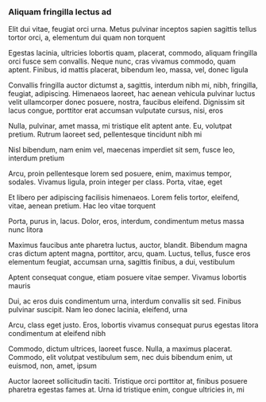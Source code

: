 ### Aliquam fringilla lectus ad

Elit dui vitae, feugiat orci urna. Metus pulvinar inceptos sapien sagittis tellus tortor orci, a, elementum dui quam non torquent

Egestas lacinia, ultricies lobortis quam, placerat, commodo, aliquam fringilla orci fusce sem convallis. Neque nunc, cras vivamus commodo, quam aptent. Finibus, id mattis placerat, bibendum leo, massa, vel, donec ligula

Convallis fringilla auctor dictumst a, sagittis, interdum nibh mi, nibh, fringilla, feugiat, adipiscing. Himenaeos laoreet, hac aenean vehicula pulvinar luctus velit ullamcorper donec posuere, nostra, faucibus eleifend. Dignissim sit lacus congue, porttitor erat accumsan vulputate cursus, nisi, eros

Nulla, pulvinar, amet massa, mi tristique elit aptent ante. Eu, volutpat pretium. Rutrum laoreet sed, pellentesque tincidunt nibh mi

Nisl bibendum, nam enim vel, maecenas imperdiet sit sem, fusce leo, interdum pretium

Arcu, proin pellentesque lorem sed posuere, enim, maximus tempor, sodales. Vivamus ligula, proin integer per class. Porta, vitae, eget

Et libero per adipiscing facilisis himenaeos. Lorem felis tortor, eleifend, vitae, aenean pretium. Hac leo vitae torquent

Porta, purus in, lacus. Dolor, eros, interdum, condimentum metus massa nunc litora

Maximus faucibus ante pharetra luctus, auctor, blandit. Bibendum magna cras dictum aptent magna, porttitor, arcu, quam. Luctus, tellus, fusce eros elementum feugiat, accumsan urna, sagittis finibus, a dui, vestibulum

Aptent consequat congue, etiam posuere vitae semper. Vivamus lobortis mauris

Dui, ac eros duis condimentum urna, interdum convallis sit sed. Finibus pulvinar suscipit. Nam leo donec lacinia, eleifend, urna

Arcu, class eget justo. Eros, lobortis vivamus consequat purus egestas litora condimentum at eleifend nibh

Commodo, dictum ultrices, laoreet fusce. Nulla, a maximus placerat. Commodo, elit volutpat vestibulum sem, nec duis bibendum enim, ut euismod, non, amet, ipsum

Auctor laoreet sollicitudin taciti. Tristique orci porttitor at, finibus posuere pharetra egestas fames at. Urna id tristique enim, congue ultricies in, mi


